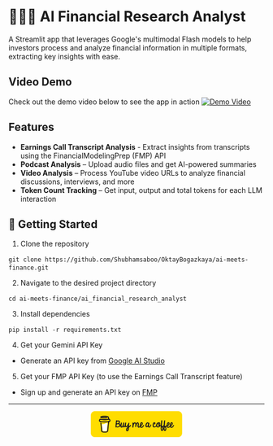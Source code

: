 # 🕵🏻‍♂️ AI Financial Research Analyst

A Streamlit app that leverages Google's multimodal Flash models to help investors process and analyze financial information in multiple formats, extracting key insights with ease.

## Video Demo

Check out the demo video below to see the app in action
[![Demo Video](https://img.youtube.com/vi/YOUR_VIDEO_ID/0.jpg)](https://www.youtube.com/watch?v=YOUR_VIDEO_ID)


## Features

- **Earnings Call Transcript Analysis** - Extract insights from transcripts using the FinancialModelingPrep (FMP) API
- **Podcast Analysis** – Upload audio files and get AI-powered summaries
- **Video Analysis** – Process YouTube video URLs to analyze financial discussions, interviews, and more
- **Token Count Tracking** – Get input, output and total tokens for each LLM interaction

## 🛫 Getting Started

1. Clone the repository

```
git clone https://github.com/Shubhamsaboo/OktayBogazkaya/ai-meets-finance.git

```

2. Navigate to the desired project directory

```
cd ai-meets-finance/ai_financial_research_analyst

```

3. Install dependencies

```
pip install -r requirements.txt
```

4. Get your Gemini API Key

- Generate an API key from [Google AI Studio](https://ai.google.dev/gemini-api/docs/api-key)

5. Get your FMP API Key (to use the Earnings Call Transcript feature)

- Sign up and generate an API key on [FMP](https://site.financialmodelingprep.com/)

---

<div align="center">

[<img src="./public/button-buy-me-a-coffee.png" width="180" alt="Buy me a coffee button"/>](https://buymeacoffee.com/rhinoinsight)

</div>
